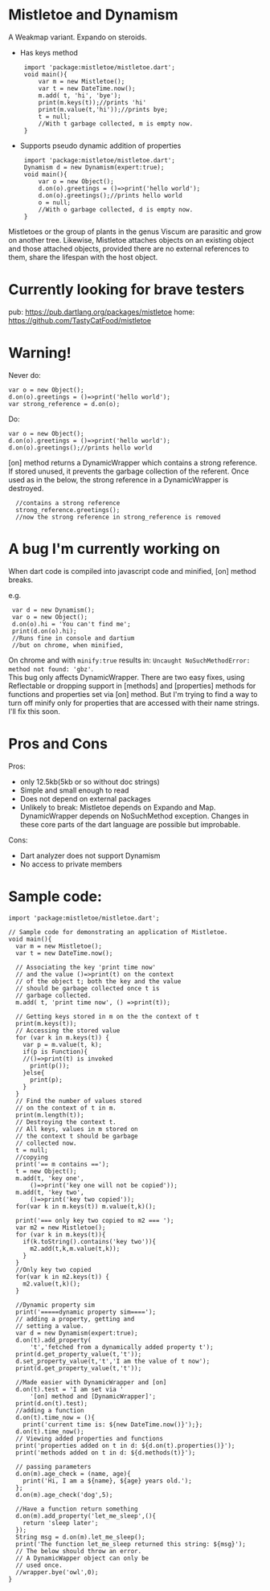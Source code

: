 # Mistletoe and Dynamism
A Weakmap variant. Expando on steroids. 

-  Has keys method
        
        
        import 'package:mistletoe/mistletoe.dart';
        void main(){
            var m = new Mistletoe();
            var t = new DateTime.now();
            m.add( t, 'hi', 'bye');
            print(m.keys(t));//prints 'hi'
            print(m.value(t,'hi'));//prints bye; 
            t = null;
            //With t garbage collected, m is empty now.
        }
        
-  Supports pseudo dynamic addition of properties

    
        import 'package:mistletoe/mistletoe.dart';
        Dynamism d = new Dynamism(expert:true);
        void main(){
            var o = new Object();
            d.on(o).greetings = ()=>print('hello world');
            d.on(o).greetings();//prints hello world
            o = null;
            //With o garbage collected, d is empty now. 
        }
    
    
Mistletoes or the group of plants in the genus Viscum are parasitic and grow on another tree.
Likewise, Mistletoe attaches objects on an existing object and those attached objects, provided there are no external references to them, share the lifespan with the host object.

# Currently looking for brave testers 

pub: https://pub.dartlang.org/packages/mistletoe
home: https://github.com/TastyCatFood/mistletoe

# Warning!

Never do:

    var o = new Object();
    d.on(o).greetings = ()=>print('hello world');
    var strong_reference = d.on(o);

Do:

    var o = new Object();
    d.on(o).greetings = ()=>print('hello world');
    d.on(o).greetings();//prints hello world
      
[on] method returns a DynamicWrapper which contains a strong reference. If stored unused, it prevents the garbage collection of the referent. Once used as in the below, the strong reference in a DynamicWrapper is destroyed.

      //contains a strong reference  
      strong_reference.greetings();
      //now the strong reference in strong_reference is removed


# A bug I'm currently working on

When dart code is compiled into javascript code and minified, [on] method breaks.

e.g.
  
     var d = new Dynamism();  
     var o = new Object();
     d.on(o).hi = 'You can't find me';
     print(d.on(o).hi);
     //Runs fine in console and dartium 
     //but on chrome, when minified,
     
On chrome and with `minify:true` results in: `Uncaught NoSuchMethodError: method not found: 'gbz'`.  
This bug only affects DynamicWrapper. There are two easy fixes, using Reflectable or dropping support in [methods] and [properties] methods for functions and properties set via [on] method. But I'm trying to find a way to turn off minify only for properties that are accessed with their name strings.  
I'll fix this soon.

# Pros and Cons

Pros:

-  only 12.5kb(5kb or so without doc strings)
-  Simple and small enough to read
-  Does not depend on external packages
-  Unlikely to break:
Mistletoe depends on Expando and Map. DynamicWrapper depends on NoSuchMethod exception. Changes in these core parts of the dart language are possible but improbable.

Cons:

-  Dart analyzer does not support Dynamism
-  No access to private members


# Sample code:

    import 'package:mistletoe/mistletoe.dart';

    // Sample code for demonstrating an application of Mistletoe.
    void main(){
      var m = new Mistletoe();
      var t = new DateTime.now();

      // Associating the key 'print time now'
      // and the value ()=>print(t) on the context
      // of the object t; both the key and the value
      // should be garbage collected once t is
      // garbage collected.
      m.add( t, 'print time now', () =>print(t));

      // Getting keys stored in m on the the context of t
      print(m.keys(t));
      // Accessing the stored value
      for (var k in m.keys(t)) {
        var p = m.value(t, k);
        if(p is Function){
        //()=>print(t) is invoked
          print(p());
        }else{
          print(p);
        }
      }
      // Find the number of values stored
      // on the context of t in m.
      print(m.length(t));
      // Destroying the context t.
      // All keys, values in m stored on
      // the context t should be garbage
      // collected now.
      t = null;
      //copying
      print('== m contains ==');
      t = new Object();
      m.add(t, 'key one',
          ()=>print('key one will not be copied'));
      m.add(t, 'key two',
          ()=>print('key two copied'));
      for(var k in m.keys(t)) m.value(t,k)();

      print('=== only key two copied to m2 === ');
      var m2 = new Mistletoe();
      for (var k in m.keys(t)){
        if(k.toString().contains('key two')){
          m2.add(t,k,m.value(t,k));
        }
      }
      //Only key two copied
      for(var k in m2.keys(t)) {
        m2.value(t,k)();
      }

      //Dynamic property sim
      print('=====dynamic property sim====');
      // adding a property, getting and
      // setting a value.
      var d = new Dynamism(expert:true);
      d.on(t).add_property(
          't','fetched from a dynamically added property t');
      print(d.get_property_value(t,'t'));
      d.set_property_value(t,'t','I am the value of t now');
      print(d.get_property_value(t,'t'));

      //Made easier with DynamicWrapper and [on]
      d.on(t).test = 'I am set via '
          '[on] method and [DynamicWrapper]';
      print(d.on(t).test);
      //adding a function
      d.on(t).time_now = (){
        print('current time is: ${new DateTime.now()}');};
      d.on(t).time_now();
      // Viewing added properties and functions
      print('properties added on t in d: ${d.on(t).properties()}');
      print('methods added on t in d: ${d.methods(t)}');

      // passing parameters 
      d.on(m).age_check = (name, age){
        print('Hi, I am a ${name}, ${age} years old.');
      };
      d.on(m).age_check('dog',5);

      //Have a function return something
      d.on(m).add_property('let_me_sleep',(){
        return 'sleep later';
      });
      String msg = d.on(m).let_me_sleep();
      print('The function let_me_sleep returned this string: ${msg}');
      // The below should throw an error.
      // A DynamicWapper object can only be
      // used once.
      //wrapper.bye('owl',0);
    }
